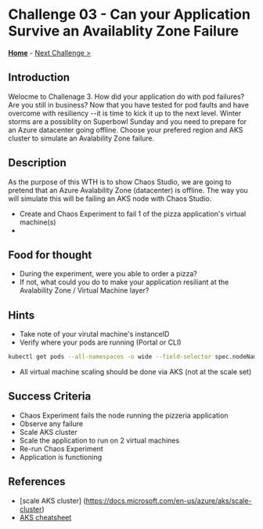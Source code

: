 # Challenge 03 - Can your Application Survive an Availablity Zone Failure

**[Home](../README.md)** - [Next Challenge >](./Challenge-02.md)

## Introduction

Welocme to Challenage 3. How did your application do with pod failures? Are you still in business? Now that you have tested for pod faults and have overcome with resiliency --it is time to kick it up to the next level. Winter storms are a possiblity on Superbowl Sunday and you need to prepare for an Azure datacenter going offline. Choose your prefered region and AKS cluster to simulate an Avalability Zone failure. 
 

## Description

As the purpose of this WTH is to show Chaos Studio, we are going to pretend that an Azure Avalability Zone (datacenter) is offline. The way you will simulate this will be failing an AKS node with Chaos Studio. 

- Create and Chaos Experiment to fail 1 of the pizza application's virtual machine(s)
- 

## Food for thought

- During the experiment, were you able to order a pizza? 
- If not, what could you do to make your application resiliant at the Avalability Zone / Virtual Machine layer? 

## Hints

-  Take note of your virutal machine's instanceID
-  Verify where your pods are running (Portal or CLI)

```bash
kubectl get pods --all-namespaces -o wide --field-selector spec.nodeName=<node>

```

-  All virtual machine scaling should be done via AKS (not at the scale set)

## Success Criteria

- Chaos Experiment fails the node running the pizzeria application
- Observe any failure
- Scale AKS cluster 
- Scale the application to run on 2 virtual machines
- Re-run Chaos Experiment
- Application is functioning 


## References 
- [scale AKS cluster] (https://docs.microsoft.com/en-us/azure/aks/scale-cluster)
- [AKS cheatsheet](./K8s_cheetsheet.md)

